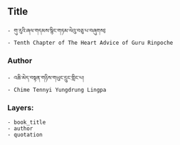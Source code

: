 ## Title
	- གུ་རུའི་ཞལ་གདམས་སྙིང་གཏམ་ལེའུ་བཅུ་པ་བཞུགས༔
	- Tenth Chapter of The Heart Advice of Guru Rinpoche

### Author
	- འཆི་མེད་བསྟན་གཉིས་གཡུང་དྲུང་གླིང་པ།
	- Chime Tennyi Yungdrung Lingpa

### Layers:
	- book_title
	- author
	- quotation
